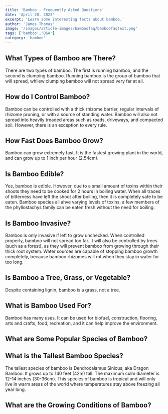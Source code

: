 ```yaml
---
title: 'Bamboo - Frequently Asked Questions'
date: 'April 20, 2023'
excerpt: 'Learn some interesting facts about bamboo.'
author: 'James Thomas'
image: '/images/article-images/bamboofaq/bamboofaqtext.png'
tags: ['bamboo','Q&A']
category: 'bamboo'
---
```


## What Types of Bamboo are There?

There are two types of bamboo. The first is running bamboo, and the second is clumping bamboo. Running bamboo is the group of bamboo that will spread, whilew clumping bamboo will not spread very far at all.

## How do I Control Bamboo?

Bamboo can be controlled with a thick rhizome barrier, regular intervals of rhizome pruning, or with a source of standing water. Bamboo will also not spread into heavily treaded areas such as roads, driveways, and compacted soil. However, there is an exception to every rule.

## How Fast Does Bamboo Grow?

Bamboo can grow extremely fast. It is the fastest growing plant in the world, and can grow up to 1 inch per hour (2.54cm).

## Is Bamboo Edible?

Yes, bamboo is edible. However, due to a small amount of toxins within their shoots they need to be cooked for 2 hours in boiling water. When all traces of bitterness have left the shoot after boiling, then it is completely safe to be eaten. Bamboo species all ahve varying levels of toxins, a few members of the phyllostachys family can be eaten fresh without the need for boiling.

## Is Bamboo Invasive?

Bamboo is only invasive if left to grow unchecked. When controlled properly, bamboo will not spread too far. It will also be controlled by trees (such as a forest), as they will prevent bamboo from growing through their thick root system. Water sources are capable of stopping bamboo growth completely, because bamboo rhizomes will rot when they stay in water for too long. 

## Is Bamboo a Tree, Grass, or Vegetable?

Despite containing lignin, bamboo is a grass, not a tree. 

## What is Bamboo Used For?

Bamboo has many uses. It can be used for biofuel, construction, flooring, arts and crafts, food, recreation, and it can help improve the environment.

## What are Some Popular Species of Bamboo?

## What is the Tallest Bamboo Species?

The tallest species of bamboo is Dendrocalamus Sinicus, aka Dragon Bamboo. It grows up to 140 feet (42m) tall. The maximum culm diameter is 12-14 inches (30-36cm). This species of bamboo is tropical and will only live in warm areas of the world where temperatures stay above freezing all year long.

## What are the Growing Conditions of Bamboo?


